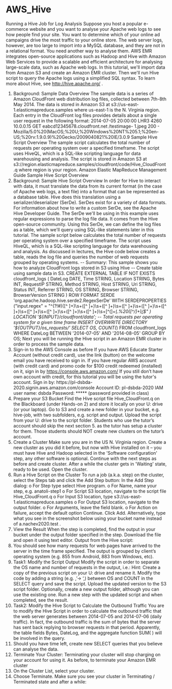 # AWS_Hive

Running a Hive Job for Log Analysis
Suppose you host a popular e-commerce website and you want to analyse
your Apache web logs to see how people find your site. You want to
determine which of your online ad campaigns drive the most traffic to your
online store.
The web server logs, however, are too large to import into a MySQL
database, and they are not in a relational format. You need another way to
analyse them.
AWS EMR integrates open-source applications such as Hadoop and Hive with
Amazon Web Services to provide a scalable and efficient architecture for
analysing large-scale data, such as Apache web logs.
In this tutorial, we'll import data from Amazon S3 and create an Amazon
EMR cluster. Then we'll run Hive script to query the Apache logs using a
simplified SQL syntax. To learn more about Hive, see
http://hive.apache.org/ .
1. Background: Sample Data Overview
The sample data is a series of Amazon CloudFront web distribution log files,
collected between 7th-8th May 2014. The data is stored in Amazon S3 at
s3://us-east-1.elasticmapreduce.samples where us-east-1 is the N.
Virginia region.
Each entry in the CloudFront log files provides details about a single user
request in the following format:
2014-07-05 20:00:00 LHR3 4260 10.0.0.15 GET eabcd12345678.cloudfront.net /testimage-
1.jpeg 200 - Mozilla/5.0%20(MacOS;%20U;%20Windows%20NT%205.1;%20en-
US;%20rv:1.9.0.9)%20Gecko/2009040821%20IE/3.0.9
Sample Hive Script Overview
The sample script calculates the total number of requests per operating system over a specified timeframe.
The script uses HiveQL, which is a SQL-like scripting language for data warehousing and analysis. The
script is stored in Amazon S3 at
s3://region.elasticmapreduce.samples/cloudfront/code/Hive_CloudFront.q where
region is your region.
Amazon Elastic MapReduce Management Guide
Sample Hive Script Overview
2. Background: Sample Hive Script Overview
In order for Hive to interact with data, it must translate the data from its
current format (in the case of Apache web logs, a text file) into a format that
can be represented as a database table. Hive does this translation using a
serializer/deserializer (SerDe). SerDes exist for a variety of data formats. For
information about how to write a custom SerDe, see the Apache Hive
Developer Guide. The SerDe we'll be using in this example uses regular
expressions to parse the log file data. It comes from the Hive open-source
community. Using this SerDe, we can define the log files as a table, which
we'll query using SQL-like statements later in this tutorial.
The sample script below calculates the total number of requests per
operating system over a specified timeframe. The script uses HiveQL, which
is a SQL-like scripting language for data warehousing and analysis. As
discussed in lectures, the Hive code below creates a table, reads the log file
and queries the number of web requests grouped by operating systems.
-- Summary: This sample shows you how to analyze CloudFront logs stored in S3 using
Hive
-- Create table using sample data in S3.
CREATE EXTERNAL TABLE IF NOT EXISTS cloudfront_logs (
DateLog DATE,
Time STRING,
Location STRING,
Bytes INT,
RequestIP STRING,
Method STRING,
Host STRING,
Uri STRING,
Status INT,
Referrer STRING,
OS STRING,
Browser STRING,
BrowserVersion STRING
)
ROW FORMAT SERDE 'org.apache.hadoop.hive.serde2.RegexSerDe'
WITH SERDEPROPERTIES ("input.regex" = "^(?!#)([^ ]+)\\s+([^ ]+)\\s+([^ ]+)\\s+([^
]+)\\s+([^ ]+)\\s+([^ ]+)\\s+([^ ]+)\\s+([^ ]+)\\s+([^ ]+)\\s+([^
]+)\\s+[^\(]+[\(]([^\;]+).*\%20([^\/]+)[\/](.*)$"
) LOCATION '${INPUT}/cloudfront/data';
-- Total requests per operating system for a given time frame
INSERT OVERWRITE DIRECTORY '${OUTPUT}/os_requests/' SELECT OS, COUNT(*) FROM
cloudfront_logs WHERE DateLog BETWEEN '2014-07-05' AND '2014-08-05' GROUP BY OS;
Next you will be running the Hive script in an Amazon EMR cluster in order
to process the sample data.
3. Sign-in to the AWS Console as before
If you have AWS Educate Starter Account
(without credit card), use the link (button)
on the welcome email you have received to
sign in.
If you have regular AWS account (with
credit card) and promo code for $100 credit
redeemed (installed) on it, sign in by
https://console.aws.amazon.com/
If you still don’t have own account with
credit, for this tutorial you will be using the
tutor's account. Sign in by:
https://pl-dsbda-
2020.signin.aws.amazon.com/console
Account ID: pl-dsbda-2020
IAM user name: dsbda
Password: ***** (password provided in class)
4. Prepare your S3 Bucket
Find the Hive script file Hive_CloudFront.q on the Blackboard (under
Hands-on 2) and store it locally on your U: drive (or your laptop). Go to S3
and create a new folder in your bucket, e.g. hive-job, with two subfolders,
e.g. script and output. Upload the script from your U: drive to the
script folder.
Students who use the tutor’s account should skip the next
section 5. as the tutor has setup a cluster for them. Those
students should NOT create new clusters on the tutor’s account.
5. Create a Cluster
Make sure you are in the US N. Virginia region. Create a new cluster as you
did it before, but now with Hive installed on it – you must have Hive and
Hadoop selected in the 'Software configuration' step, any other software is
optional. Continue with the next steps as before and create cluster. After a
while the cluster gets in 'Waiting' state, ready to be used.
Open the cluster.
6. Run a Hive Script on the Cluster
To run a job (a.k.a. step) on the cluster, select the Steps tab and click the
Add Step button:
In the Add Step dialog:
o For Step type select Hive program.
o For Name, name your step, e.g. anatoli-step1
o For Script S3 location, navigate to the script file Hive_CloudFront.q
o For Input S3 location, type s3://us-east-1.elasticmapreduce.samples
o For Output S3 location, navigate to the output folder.
o For Arguments, leave the field blank.
o For Action on failure, accept the default option Continue.
Click Add.
Alternatively, type what you see in the screenshot below using your bucket
name instead of a.nachev2020.test .
7. View the Result
When the step is completed, find the output in your bucket under the
output folder specified in the step. Download the file and open it using
text editor.
Output from the Hive script:
1. You should see how many requests for web pages
have arrived to the server in the time frame
specified. The output is grouped by client’s
operating system (e.g. 855 from Android, 883 from
Windows, etc).
8. Task1: Modify the Script Output
Modify the script in order to separate the OS name and number of requests
in the output, i.e.:
Hint: Create a copy of the previous script on your U: drive and rename it. Modify
the code by adding a string (e.g. ,’-> ‘,) between OS and COUNT in the SELECT
query and save the script. Upload the updated version to the S3 script folder.
Optionally, create a new output folder, although you can use the existing one. Run
a new step with the updated script and when completed, see the result.
9. Task2: Modify the Hive Script to Calculate the Outbound
Traffic
You are to modify the Hive Script in order to calculate the outbound traffic
that the web server generates between 2014-07-05 and 2014-07-06 (daily
traffic). In fact, the outbound traffic is the sum of bytes that the server has
sent back replying to browser requests in that period. Apparently, the table
fields Bytes, DateLog, and the aggregate function SUM( ) will be involved in
the query.
10. Should you have time left, create new SELECT queries
that you believe can analyse the data.
11. Terminate Your Cluster:
Terminating your cluster will stop charging on your account for using it.
As before, to terminate your Amazon EMR cluster
1. On the Cluster List, select your cluster.
2. Choose Terminate.
Make sure you see your cluster in Terminating / Terminated state
and after a while:
